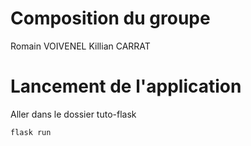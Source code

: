 # Composition du groupe
Romain VOIVENEL
Killian CARRAT

# Lancement de l'application
Aller dans le dossier tuto-flask
```bash
flask run

